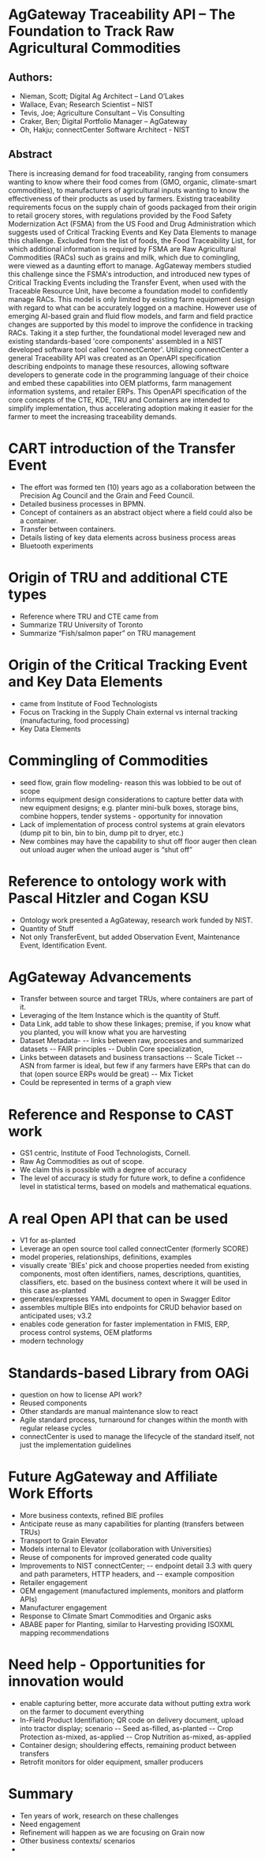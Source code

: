 # AgGateway Traceability API – The Foundation to Track Raw Agricultural Commodities

## Authors:
- Nieman, Scott; Digital Ag Architect – Land O’Lakes
- Wallace, Evan; Research Scientist – NIST
- Tevis, Joe; Agriculture Consultant – Vis Consulting
- Craker, Ben; Digital Portfolio Manager – AgGateway
- Oh, Hakju; connectCenter Software Architect - NIST

## Abstract

There is increasing demand for food traceability, ranging from consumers wanting to know where their food comes from (GMO, organic, climate-smart commodities), to manufacturers of agricultural inputs wanting to know the effectiveness of their products as used by farmers. Existing traceability requirements focus on the supply chain of goods packaged from their origin to retail grocery stores, with regulations provided by the Food Safety Modernization Act (FSMA) from the US Food and Drug Administration which suggests used of Critical Tracking Events and Key Data Elements to manage this challenge. Excluded from the list of foods, the Food Traceability List, for which additional information is required by FSMA are Raw Agricultural Commodities (RACs) such as grains and milk, which due to comingling, were viewed as a daunting effort to manage. AgGateway members studied this challenge since the FSMA's introduction, and introduced new types of Critical Tracking Events including the Transfer Event, when used with the Traceable Resource Unit, have become a foundation model to confidently manage RACs. This model is only limited by existing farm equipment design with regard to what can be accurately logged on a machine. However use of emerging AI-based grain and fluid flow models, and farm and field practice changes are supported by this model to improve the confidence in tracking RACs. Taking it a step further, the foundational model leveraged new and existing standards-based 'core components' assembled in a NIST developed software tool called 'connectCenter'. Utilizing connectCenter a general Traceability API was created as an OpenAPI specification describing endpoints to manage these resources, allowing software developers to generate code in the programming language of their choice and embed these capabilities into OEM platforms, farm management information systems, and retailer ERPs. This OpenAPI specification of the core concepts of the CTE, KDE, TRU and Containers are intended to simplify implementation, thus accelerating adoption making it easier for the farmer to meet the increasing traceability demands. 


# CART introduction of the Transfer Event
- The effort was formed ten (10) years ago as a collaboration between the Precision Ag Council and the Grain and Feed Council.
- Detailed business processes in BPMN.
- Concept of containers as an abstract object where a field could also be a container.
- Transfer between containers.
- Details listing of key data elements across business process areas
- Bluetooth experiments
# Origin of TRU and additional CTE types
- Reference where TRU and CTE came from
- Summarize TRU University of Toronto
- Summarize “Fish/salmon paper” on TRU management
# Origin of the Critical Tracking Event and Key Data Elements
- came from Institute of Food Technologists
- Focus on Tracking in the Supply Chain external vs internal tracking (manufacturing, food processing)
- Key Data Elements
# Commingling of Commodities
- seed flow, grain flow modeling- reason this was lobbied to be out of scope
- informs equipment design considerations to capture better data with new equipment designs; e.g. planter mini-bulk boxes, storage bins, combine hoppers, tender systems - opportunity for innovation
- Lack of implementation of process control systems at grain elevators (dump pit to bin, bin to bin, dump pit to dryer, etc.)
- New combines may have the capability to shut off floor auger then clean out unload auger when the unload auger is “shut off”
# Reference to ontology work with Pascal Hitzler and Cogan KSU
- Ontology work presented a AgGateway, research work funded by NIST.  
- Quantity of Stuff
- Not only TransferEvent, but added Observation Event, Maintenance Event, Identification Event.  
# AgGateway Advancements 
- Transfer between source and target TRUs, where containers are part of it.  
- Leveraging of the Item Instance which is the quantity of Stuff.
- Data Link, add table to show these linkages; premise, if you know what you planted, you will know what you are harvesting
- Dataset Metadata-
  -- links between raw, processes and summarized datasets
  -- FAIR principles
  -- Dublin Core specialization,
- Links between datasets and business transactions
  -- Scale Ticket
  -- ASN from farmer is ideal, but few if any farmers have ERPs that can do that (open source ERPs would be great)
  -- Mix Ticket
- Could be represented in terms of a graph view
# Reference and Response to CAST work 
- GS1 centric, Institute of Food Technologists, Cornell.  
- Raw Ag Commodities as out of scope.
- We claim this is possible with a degree of accuracy
- The level of accuracy is study for future work, to define a confidence level in statistical terms, based on models and mathematical equations.
  

# A real Open API that can be used  
- V1 for as-planted
- Leverage an open source tool called connectCenter (formerly SCORE)
- model properies, relationships, definitions, examples
- visually create 'BIEs' pick and choose properties needed from existing components, most often identifiers, names, descriptions, quantities, classifiers, etc. based on the business context where it will be used in this case as-planted
- generates/expresses YAML document to open in Swagger Editor
- assembles multiple BIEs into endpoints for CRUD behavior based on anticipated uses; v3.2
- enables code generation for faster implementation in FMIS, ERP, process control systems, OEM platforms
- modern technology
# Standards-based Library from OAGi
- question on how to license API work?
- Reused components
- Other standards are manual maintenance slow to react
- Agile standard process, turnaround for changes within the month with regular release cycles
- connectCenter is used to manage the lifecycle of the standard itself, not just the implementation guidelines
# Future AgGateway and Affiliate Work Efforts
- More business contexts, refined BIE profiles
- Anticipate reuse as many capabilities for planting (transfers between TRUs)
- Transport to Grain Elevator
- Models internal to Elevator (collaboration with Universities)
- Reuse of components for improved generated code quality
- Improvements to NIST connectCenter;
  -- endpoint detail 3.3 with query and path parameters, HTTP headers, and
  -- example composition
- Retailer engagement
- OEM engagement (manufactured implements, monitors and platform APIs)
- Manufacturer engagement
- Response to Climate Smart Commodities and Organic asks
- ABABE paper for Planting, similar to Harvesting providing ISOXML mapping recommendations
# Need help - Opportunities for innovation would
- enable capturing better, more accurate data without putting extra work on the farmer to document everything
- In-Field Product Identifiation; QR code on delivery document, upload into tractor display; scenario
-- Seed as-filled, as-planted
-- Crop Protection as-mixed, as-applied
-- Crop Nutrition as-mixed, as-applied
- Container design; shouldering effects, remaining product between transfers
- Retrofit monitors for older equipment, smaller producers
# Summary
- Ten years of work, research on these challenges
- Need engagement
- Refinement will happen as we are focusing on Grain now
- Other business contexts/ scenarios
- 
